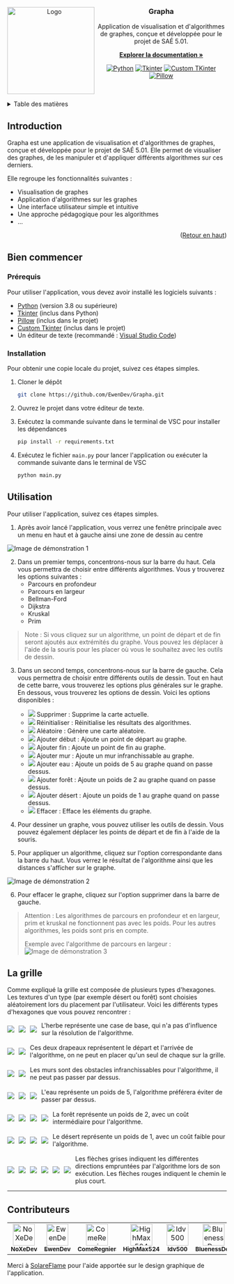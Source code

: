 <a name="readme-top"></a>

<br />
<div align="center">
<img src="res/GraphaLogo.png" width="200px" align="left" alt="Logo" />

<h3 align="center">Grapha</h3>

<p align="center">
Application de visualisation et d'algorithmes de graphes, conçue et développée pour le projet de SAÉ 5.01.
<br />

<a href="#introduction"><strong>Explorer la documentation »</strong></a>
<br />
</p>
</div>
<div align="center">

[![Python][python]][python-url]
[![Tkinter][tkinter]][tkinter-url]
[![Custom TKinter][custom-tkinter]][custom-tkinter-url]
[![Pillow][pillow]][pillow-url]


</div>
<br />
<br />
<details>
<summary>Table des matières</summary>
<ol>
    <li>
        <a href="#introduction">Introduction</a>
    </li>
    <li>
        <a href="#bien-commencer">Bien commencer</a>
        <ul>
            <li><a href="#prérequis">Prérequis</a></li>
            <li><a href="#installation">Installation</a></li>
        </ul>
    </li>
    <li>
        <a href="#utilisation">Utilisation</a>
    </li>
    <li>
        <a href="#la-grille">La grille</a>
    </li>
    <li>
        <a href="#contributeurs">Contributeurs</a>
    </li>
</ol> 
</details>

## Introduction

Grapha est une application de visualisation et d'algorithmes de graphes, conçue et développée pour le projet de SAÉ 5.01. Elle permet de visualiser des graphes, de les manipuler et d'appliquer différents algorithmes sur ces derniers.


Elle regroupe les fonctionnalités suivantes :

- Visualisation de graphes
- Application d'algorithmes sur les graphes
- Une interface utilisateur simple et intuitive
- Une approche pédagogique pour les algorithmes
- ...

<p align="right">(<a href="#readme-top">Retour en haut</a>)</p>


## Bien commencer

### Prérequis

Pour utiliser l'application, vous devez avoir installé les logiciels suivants :
- [Python][python] (version 3.8 ou supérieure)
- [Tkinter][tkinter] (inclus dans Python)
- [Pillow][pillow] (inclus dans le projet)
- [Custom Tkinter][custom-tkinter] (inclus dans le projet)
- Un éditeur de texte (recommandé : [Visual Studio Code](https://code.visualstudio.com/))

### Installation

Pour obtenir une copie locale du projet, suivez ces étapes simples.

1. Cloner le dépôt
   ```sh
   git clone https://github.com/EwenDev/Grapha.git
   ```
   
2. Ouvrez le projet dans votre éditeur de texte.


3. Exécutez la commande suivante dans le terminal de VSC pour installer les dépendances
   ```sh
   pip install -r requirements.txt
   ```
   
4. Exécutez le fichier `main.py` pour lancer l'application ou exécuter la commande suivante dans le terminal de VSC
   ```sh
   python main.py
   ```
   
## Utilisation

Pour utiliser l'application, suivez ces étapes simples.

1. Après avoir lancé l'application, vous verrez une fenêtre principale avec un menu en haut et à gauche ainsi une zone de dessin au centre
<img src="res/readme/demo1.png" alt="Image de démonstration 1">
   

2. Dans un premier temps, concentrons-nous sur la barre du haut. Cela vous permettra de choisir entre différents algorithmes.
Vous y trouverez les options suivantes :
   - Parcours en profondeur
   - Parcours en largeur
   - Bellman-Ford
   - Dijkstra
   - Kruskal
   - Prim

> Note : Si vous cliquez sur un algorithme, un point de départ et de fin seront ajoutés aux extrémités du graphe. Vous pouvez les déplacer à l'aide de la souris pour les placer où vous le souhaitez avec les outils de dessin.

3. Dans un second temps, concentrons-nous sur la barre de gauche. Cela vous permettra de choisir entre différents outils de dessin. Tout en haut de cette barre, vous trouverez les options plus générales sur le graphe. En dessous, vous trouverez les options de dessin.
Voici les options disponibles :
    - <img src="res/delete_icon.png"> Supprimer : Supprime la carte actuelle.
    - <img src="res/reset_icon.png"> Réinitialiser : Réinitialise les résultats des algorithmes.
    - <img src="res/random_icon.png"> Aléatoire : Génère une carte aléatoire.
    - <img src="res/home_icon.png"> Ajouter début : Ajoute un point de départ au graphe.
    - <img src="res/end_icon.png"> Ajouter fin : Ajoute un point de fin au graphe.
    - <img src="res/wall_icon.png"> Ajouter mur : Ajoute un mur infranchissable au graphe.
    - <img src="res/water_icon.png"> Ajouter eau : Ajoute un poids de 5 au graphe quand on passe dessus.
    - <img src="res/forest_icon.png"> Ajouter forêt : Ajoute un poids de 2 au graphe quand on passe dessus.
    - <img src="res/desert_icon.png"> Ajouter désert : Ajoute un poids de 1 au graphe quand on passe dessus.
    - <img src="res/eraser_icon.png"> Effacer : Efface les éléments du graphe.
    
    
4. Pour dessiner un graphe, vous pouvez utiliser les outils de dessin. Vous pouvez également déplacer les points de départ et de fin à l'aide de la souris.


5. Pour appliquer un algorithme, cliquez sur l'option correspondante dans la barre du haut. Vous verrez le résultat de l'algorithme ainsi que les distances s'afficher sur le graphe.
<img src="res/readme/demo2.png" alt="Image de démonstration 2">


6. Pour effacer le graphe, cliquez sur l'option supprimer dans la barre de gauche.


> Attention : Les algorithmes de parcours en profondeur et en largeur, prim et kruskal ne fonctionnent pas avec les poids. Pour les autres algorithmes, les poids sont pris en compte.
> 
> Exemple avec l'algorithme de parcours en largeur :
> <img src="res/readme/demo3.png" alt="Image de démonstration 3">

## La grille

Comme expliqué la grille est composée de plusieurs types d'hexagones. Les textures d'un type (par exemple désert ou forêt) sont choisies aléatoirement lors du placement par l'utilisateur. Voici les différents types d'hexagones que vous pouvez rencontrer :

<div style="display:flex; align-items: center; gap: 10px">
<img src="res/textures/empty_texture1.png">
<img src="res/textures/empty_texture2.png">
<img src="res/textures/empty_texture3.png">
<span>L'herbe représente une case de base, qui n'a pas d'influence sur la résolution de l'algorithme. </span>
</div>

<br>
<div style="display:flex; align-items: center; gap: 10px">
<img src="res/textures/start_texture.png">
<img src="res/textures/end_texture.png">
<span>Ces deux drapeaux représentent le départ et l'arrivée de l'algorithme, on ne peut en placer qu'un seul de chaque sur la grille. </span>
</div>

<br>
<div style="display:flex; align-items: center; gap: 10px">
<img src="res/textures/wall_texture1.png">
<img src="res/textures/wall_texture2.png">
<span>Les murs sont des obstacles infranchissables pour l'algorithme, il ne peut pas passer par dessus. </span>
</div>

<br>
<div style="display:flex; align-items: center; gap: 10px">
<img src="res/textures/water_texture1.png">
<img src="res/textures/water_texture2.png">
<img src="res/textures/water_texture3.png">
<span>L'eau représente un poids de 5, l'algorithme préférera éviter de passer par dessus. </span>
</div>

<br>
<div style="display:flex; align-items: center; gap: 10px">
<img src="res/textures/forest_texture1.png">
<img src="res/textures/forest_texture2.png">
<img src="res/textures/forest_texture3.png">
<img src="res/textures/forest_texture4.png">
<span>La forêt représente un poids de 2, avec un coût intermédiaire pour l'algorithme. </span>
</div>

<br>
<div style="display:flex; align-items: center; gap: 10px">
<img src="res/textures/desert_texture1.png">
<img src="res/textures/desert_texture2.png">
<img src="res/textures/desert_texture3.png">
<img src="res/textures/desert_texture4.png">
<span>Le désert représente un poids de 1, avec un coût faible pour l'algorithme.</span>
</div>

<br>
<div style="display:flex; align-items: center; gap: 10px">
<img src="res/arrows/arrow_botleft_white.png">
<img src="res/arrows/arrow_up_white.png">
<img src="res/arrows/arrow_botright_white.png">
<img src="res/arrows/arrow_botleft_red.png">
<img src="res/arrows/arrow_up_red.png">
<img src="res/arrows/arrow_botright_red.png">
<span>Les flèches grises indiquent les différentes directions empruntées par l'algorithme lors de son exécution. Les flèches rouges indiquent le chemin le plus court. </span>
</div>

---

## Contributeurs

<table>
  <tbody>
    <tr>
      <td align="center" valign="top" width="14.28%"><a href="https://github.com/NoXeDev"><img src="https://images.weserv.nl/?url=https://avatars.githubusercontent.com/u/34164412?v=4&w=50&h=50&mask=circle" width="50px;" alt="NoXeDev"/><br /><sub><b>NoXeDev</b></sub></a></td>
      <td align="center" valign="top" width="14.28%"><a href="https://github.com/EwenDev"><img src="https://images.weserv.nl/?url=https://avatars.githubusercontent.com/u/120217770?v=4&w=50&h=50&mask=circle" width="50px;" alt="EwenDev"/><br /><sub><b>EwenDev</b></sub></a></td>
      <td align="center" valign="top" width="14.28%"><a href="https://github.com/ComeRegnier"><img src="https://images.weserv.nl/?url=https://avatars.githubusercontent.com/u/127310202?v=4&w=50&h=50&mask=circle" width="50px;" alt="ComeRegnier"/><br /><sub><b>ComeRegnier</b></sub></a></td>
      <td align="center" valign="top" width="14.28%"><a href="https://github.com/HighMax524"><img src="https://images.weserv.nl/?url=https://avatars.githubusercontent.com/u/132565766?v=4?v=4&w=50&h=50&mask=circle" width="50px;" alt="HighMax524"/><br /><sub><b>HighMax524</b></sub></a></td>
      <td align="center" valign="top" width="14.28%"><a href="https://github.com/ldv500"><img src="https://images.weserv.nl/?url=https://avatars.githubusercontent.com/u/90462132?v=4&w=50&h=50&mask=circle" width="50px;" alt="ldv500"/><br /><sub><b>ldv500</b></sub></a></td>
      <td align="center" valign="top" width="14.28%"><a href="https://github.com/BluenessDev"><img src="https://images.weserv.nl/?url=https://avatars.githubusercontent.com/u/126687961?v=4&w=50&h=50&mask=circle" width="50px;" alt="BluenessDev"/><br /><sub><b>BluenessDev</b></sub></a></td>
    </tr>
  </tbody>
</table>

Merci à [SolareFlame](https://github.com/SolareFlame) pour l'aide apportée sur le design graphique de l'application.







[python]: https://img.shields.io/badge/Python%20-8F33B0?style=for-the-badge&logo=python&logoColor=white
[python-url]: https://www.python.org/
[tkinter]: https://img.shields.io/badge/Tkinter%20-005AFF?style=for-the-badge&logo=python&logoColor=white
[tkinter-url]: https://docs.python.org/3/library/tkinter.html
[custom-tkinter]: https://img.shields.io/badge/Custom%20Tkinter%20-EEA8AA?style=for-the-badge&logo=python&logoColor=black
[custom-tkinter-url]: https://docs.python.org/3/library/tkinter.html
[pillow]: https://img.shields.io/badge/Pillow%20-AA0000?style=for-the-badge&logo=python&logoColor=white
[pillow-url]: https://pillow.readthedocs.io/en/stable/